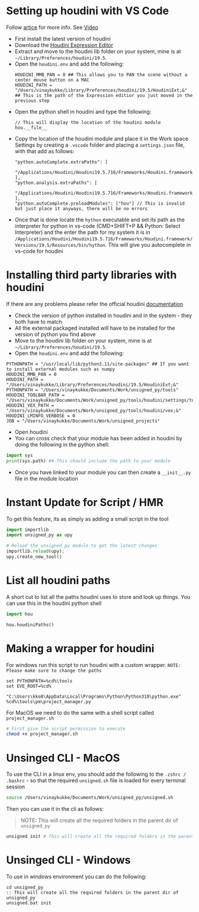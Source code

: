 # Setting up houdini with VS Code

Follow [artice](https://jurajtomori.wordpress.com/2018/02/20/houdini-tip-using-hou-module-in-visual-studio-code/) for more info.
See [Video](https://www.youtube.com/watch?v=HldzZ5ikZhc&ab_channel=CGchameleon)

- First install the latest version of houdini
- Download the [Houdini Expression Editor](http://cgtoolbox.com/houdini-expression-editor/)
- Extract and move to the houdini lib folder on your system, mine is at `~/Library/Preferences/houdini/19.5`.
- Open the `houdini.env` and add the following:
  ```
  HOUDINI_MMB_PAN = 0 ## This allows you to PAN the scene without a center mouse button on a MAC
  HOUDINI_PATH = "/Users/vinaykukke/Library/Preferences/houdini/19.5/HoudiniExt;&" ## This is the path of the Expression editior you just moved in the previous step
  ```
- Open the python shell in houdini and type the following:
  ```
  // This will display the location of the houdini module
  hou.__file__
  ```
- Copy the location of the houdini module and place it in the Work space Settings by creating a `.vscode` folder and placing a `settings.json` file, with that add as follows:
  ```
  "python.autoComplete.extraPaths": [
    "/Applications/Houdini/Houdini19.5.716/Frameworks/Houdini.framework/Versions/19.5/Resources/houdini/python3.9libs/hou.py"
  ],
  "python.analysis.extraPaths": [
    "/Applications/Houdini/Houdini19.5.716/Frameworks/Houdini.framework/Versions/19.5/Resources/houdini/python3.9libs/hou.py"
  ],
  "python.autoComplete.preloadModules": ["hou"] // This is invalid but just place it anyways, there will be no errors
  ```
- Once that is done locate the `hython` executable and set its path as the interpreter for python in vs-code (CMD+SHIFT+P && Python: Select Interpreter) and the enter the path for my system it is in `/Applications/Houdini/Houdini19.5.716/Frameworks/Houdini.framework/Versions/19.5/Resources/bin/hython`. This will give you autocomplete in vs-code for houdini

# Installing third party libraries with houdini

If there are any problems please refer the official houdini [documentation](https://www.sidefx.com/docs/houdini/hom/locations.html#disk)

- Check the version of python installed in houdini and in the system - they both have to match
- All the external packaged installed will have to be installed for the version of python you find above
- Move to the houdini lib folder on your system, mine is at `~/Library/Preferences/houdini/19.5`.
- Open the `houdini.env` and add the following:
```
PYTHONPATH = "/usr/local/lib/python3.11/site-packages" ## If you want to install external modules such as numpy
HOUDINI_MMB_PAN = 0
HOUDINI_PATH = "/Users/vinaykukke/Library/Preferences/houdini/19.5/HoudiniExt;&"
PYTHONPATH = "/Users/vinaykukke/Documents/Work/unsigned_py/tools"
HOUDINI_TOOLBAR_PATH = "/Users/vinaykukke/Documents/Work/unsigned_py/tools/houdini/settings/toolbar;&"
HOUDINI_VEX_PATH = "/Users/vinaykukke/Documents/Work/unsigned_py/tools/houdini/vex;&"
HOUDINI_LMINFO_VERBOSE = 0
JOB = "/Users/vinaykukke/Documents/Work/unsigned_projects"
```
- Open houdini
- You can cross check that your module has been added in houdini by doing the following in the python shell:

```python
import sys
print(sys.path) ## This should include the path to your module
```
- Once you have linked to your module you can then create a `__init__.py` file in the module location

# Instant Update for Script / HMR

To get this feature, its as simply as adding a small script in the tool
```python
import importlib
import unsigned_py as upy

# Reload the unsigned_py module to get the latest changes
importlib.reload(upy);
upy.create_new_tool()
```
# List all houdini paths
A short cut to list all the paths houdini uses to store and look up things. You can use this in the houdini python shell
```python
import hou

hou.houdiniPaths()
```

# Making a wrapper for houdini

For windows run this script to run houdini with a custom wrapper. `NOTE: Please make sure to change the paths`

```batch
set PYTHONPATH=%cd%\tools
set EVE_ROOT=%cd%

"C:\Users\kko8\AppData\Local\Programs\Python\Python310\python.exe" %cd%\tools\pm\project_manager.py
```

For MacOS we need to do the same with a shell script called `project_manager.sh`

```bash
# First give the script permission to execute
chmod +x project_manager.sh
```

# Unsinged CLI - MacOS
To use the CLI in a linux env, you should add the following to the `.zshrc / .bashrc` - so that the required `unsigned.sh` file is loaded for every terminal session

```bash
source /Users/vinaykukke/Documents/Work/unsigned_py/unsigned.sh
```

Then you can use it in the cli as follows:
> NOTE: This will create all the required folders in the parent dir of `unsigned_py`

```bash
unsigned init # This will create all the required folders in the parent dir of unsigned_py
```

# Unsinged CLI - Windows
To use in windows environment you can do the following:

```batch
cd unsigned_py
:: This will create all the required folders in the parent dir of unsigned_py 
unsigned.bat init
```